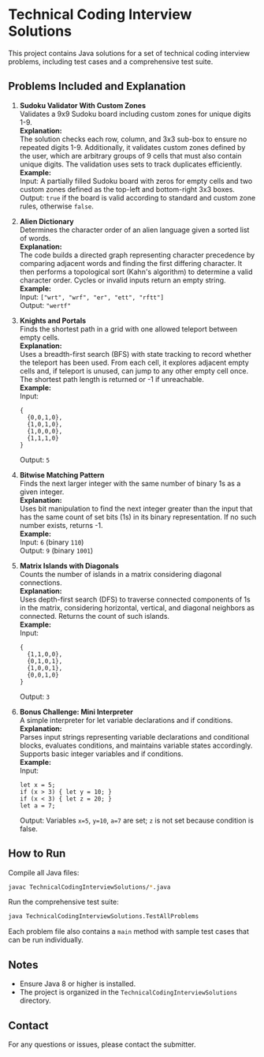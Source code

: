 # Technical Coding Interview Solutions

This project contains Java solutions for a set of technical coding interview problems, including test cases and a comprehensive test suite.

## Problems Included and Explanation

1. **Sudoku Validator With Custom Zones**  
   Validates a 9x9 Sudoku board including custom zones for unique digits 1-9.  
   **Explanation:**  
   The solution checks each row, column, and 3x3 sub-box to ensure no repeated digits 1-9. Additionally, it validates custom zones defined by the user, which are arbitrary groups of 9 cells that must also contain unique digits. The validation uses sets to track duplicates efficiently.  
   **Example:**  
   Input: A partially filled Sudoku board with zeros for empty cells and two custom zones defined as the top-left and bottom-right 3x3 boxes.  
   Output: `true` if the board is valid according to standard and custom zone rules, otherwise `false`.

2. **Alien Dictionary**  
   Determines the character order of an alien language given a sorted list of words.  
   **Explanation:**  
   The code builds a directed graph representing character precedence by comparing adjacent words and finding the first differing character. It then performs a topological sort (Kahn's algorithm) to determine a valid character order. Cycles or invalid inputs return an empty string.  
   **Example:**  
   Input: `["wrt", "wrf", "er", "ett", "rftt"]`  
   Output: `"wertf"`

3. **Knights and Portals**  
   Finds the shortest path in a grid with one allowed teleport between empty cells.  
   **Explanation:**  
   Uses a breadth-first search (BFS) with state tracking to record whether the teleport has been used. From each cell, it explores adjacent empty cells and, if teleport is unused, can jump to any other empty cell once. The shortest path length is returned or -1 if unreachable.  
   **Example:**  
   Input:  
   ```
   {
     {0,0,1,0},
     {1,0,1,0},
     {1,0,0,0},
     {1,1,1,0}
   }
   ```  
   Output: `5`

4. **Bitwise Matching Pattern**  
   Finds the next larger integer with the same number of binary 1s as a given integer.  
   **Explanation:**  
   Uses bit manipulation to find the next integer greater than the input that has the same count of set bits (1s) in its binary representation. If no such number exists, returns -1.  
   **Example:**  
   Input: `6` (binary `110`)  
   Output: `9` (binary `1001`)

5. **Matrix Islands with Diagonals**  
   Counts the number of islands in a matrix considering diagonal connections.  
   **Explanation:**  
   Uses depth-first search (DFS) to traverse connected components of 1s in the matrix, considering horizontal, vertical, and diagonal neighbors as connected. Returns the count of such islands.  
   **Example:**  
   Input:  
   ```
   {
     {1,1,0,0},
     {0,1,0,1},
     {1,0,0,1},
     {0,0,1,0}
   }
   ```  
   Output: `3`

6. **Bonus Challenge: Mini Interpreter**  
   A simple interpreter for let variable declarations and if conditions.  
   **Explanation:**  
   Parses input strings representing variable declarations and conditional blocks, evaluates conditions, and maintains variable states accordingly. Supports basic integer variables and if conditions.  
   **Example:**  
   Input:  
   ```
   let x = 5;
   if (x > 3) { let y = 10; }
   if (x < 3) { let z = 20; }
   let a = 7;
   ```  
   Output: Variables `x=5`, `y=10`, `a=7` are set; `z` is not set because condition is false.

## How to Run

Compile all Java files:

```bash
javac TechnicalCodingInterviewSolutions/*.java
```

Run the comprehensive test suite:

```bash
java TechnicalCodingInterviewSolutions.TestAllProblems
```

Each problem file also contains a `main` method with sample test cases that can be run individually.

## Notes

- Ensure Java 8 or higher is installed.
- The project is organized in the `TechnicalCodingInterviewSolutions` directory.

## Contact

For any questions or issues, please contact the submitter.
